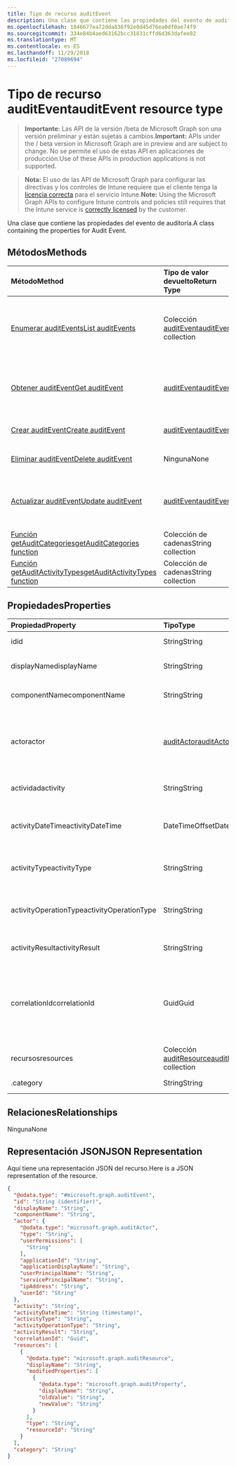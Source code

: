 ```yaml
---
title: Tipo de recurso auditEvent
description: Una clase que contiene las propiedades del evento de auditoría.
ms.openlocfilehash: 1846677ea72dda836f92e0d45d76ea0df0ae74f9
ms.sourcegitcommit: 334e84b4aed63162bcc31831cffd6d363dafee02
ms.translationtype: MT
ms.contentlocale: es-ES
ms.lasthandoff: 11/29/2018
ms.locfileid: "27089694"
---
```

# <a name="auditevent-resource-type"></a><span data-ttu-id="e9ab7-103">Tipo de recurso auditEvent</span><span class="sxs-lookup"><span data-stu-id="e9ab7-103">auditEvent resource type</span></span>

> <span data-ttu-id="e9ab7-104">**Importante:** Las API de la versión /beta de Microsoft Graph son una versión preliminar y están sujetas a cambios.</span><span class="sxs-lookup"><span data-stu-id="e9ab7-104">**Important:** APIs under the / beta version in Microsoft Graph are in preview and are subject to change.</span></span> <span data-ttu-id="e9ab7-105">No se permite el uso de estas API en aplicaciones de producción.</span><span class="sxs-lookup"><span data-stu-id="e9ab7-105">Use of these APIs in production applications is not supported.</span></span>

> <span data-ttu-id="e9ab7-106">**Nota:** El uso de las API de Microsoft Graph para configurar las directivas y los controles de Intune requiere que el cliente tenga la [licencia correcta](https://go.microsoft.com/fwlink/?linkid=839381) para el servicio Intune.</span><span class="sxs-lookup"><span data-stu-id="e9ab7-106">**Note:** Using the Microsoft Graph APIs to configure Intune controls and policies still requires that the Intune service is [correctly licensed](https://go.microsoft.com/fwlink/?linkid=839381) by the customer.</span></span>

<span data-ttu-id="e9ab7-107">Una clase que contiene las propiedades del evento de auditoría.</span><span class="sxs-lookup"><span data-stu-id="e9ab7-107">A class containing the properties for Audit Event.</span></span>
## <a name="methods"></a><span data-ttu-id="e9ab7-108">Métodos</span><span class="sxs-lookup"><span data-stu-id="e9ab7-108">Methods</span></span>
|<span data-ttu-id="e9ab7-109">Método</span><span class="sxs-lookup"><span data-stu-id="e9ab7-109">Method</span></span>|<span data-ttu-id="e9ab7-110">Tipo de valor devuelto</span><span class="sxs-lookup"><span data-stu-id="e9ab7-110">Return Type</span></span>|<span data-ttu-id="e9ab7-111">Descripción</span><span class="sxs-lookup"><span data-stu-id="e9ab7-111">Description</span></span>|
|:---|:---|:---|
|[<span data-ttu-id="e9ab7-112">Enumerar auditEvents</span><span class="sxs-lookup"><span data-stu-id="e9ab7-112">List auditEvents</span></span>](../api/intune-auditing-auditevent-list.md)|<span data-ttu-id="e9ab7-113">Colección [auditEvent](../resources/intune-auditing-auditevent.md)</span><span class="sxs-lookup"><span data-stu-id="e9ab7-113">[auditEvent](../resources/intune-auditing-auditevent.md) collection</span></span>|<span data-ttu-id="e9ab7-114">Enumere las propiedades y las relaciones de los objetos [auditEvent](../resources/intune-auditing-auditevent.md).</span><span class="sxs-lookup"><span data-stu-id="e9ab7-114">List properties and relationships of the [auditEvent](../resources/intune-auditing-auditevent.md) objects.</span></span>|
|[<span data-ttu-id="e9ab7-115">Obtener auditEvent</span><span class="sxs-lookup"><span data-stu-id="e9ab7-115">Get auditEvent</span></span>](../api/intune-auditing-auditevent-get.md)|[<span data-ttu-id="e9ab7-116">auditEvent</span><span class="sxs-lookup"><span data-stu-id="e9ab7-116">auditEvent</span></span>](../resources/intune-auditing-auditevent.md)|<span data-ttu-id="e9ab7-117">Lea las propiedades y las relaciones del objeto [auditEvent](../resources/intune-auditing-auditevent.md).</span><span class="sxs-lookup"><span data-stu-id="e9ab7-117">Read properties and relationships of the [auditEvent](../resources/intune-auditing-auditevent.md) object.</span></span>|
|[<span data-ttu-id="e9ab7-118">Crear auditEvent</span><span class="sxs-lookup"><span data-stu-id="e9ab7-118">Create auditEvent</span></span>](../api/intune-auditing-auditevent-create.md)|[<span data-ttu-id="e9ab7-119">auditEvent</span><span class="sxs-lookup"><span data-stu-id="e9ab7-119">auditEvent</span></span>](../resources/intune-auditing-auditevent.md)|<span data-ttu-id="e9ab7-120">Cree un objeto [auditEvent](../resources/intune-auditing-auditevent.md).</span><span class="sxs-lookup"><span data-stu-id="e9ab7-120">Create a new [auditEvent](../resources/intune-auditing-auditevent.md) object.</span></span>|
|[<span data-ttu-id="e9ab7-121">Eliminar auditEvent</span><span class="sxs-lookup"><span data-stu-id="e9ab7-121">Delete auditEvent</span></span>](../api/intune-auditing-auditevent-delete.md)|<span data-ttu-id="e9ab7-122">Ninguna</span><span class="sxs-lookup"><span data-stu-id="e9ab7-122">None</span></span>|<span data-ttu-id="e9ab7-123">Elimina un [auditEvent](../resources/intune-auditing-auditevent.md).</span><span class="sxs-lookup"><span data-stu-id="e9ab7-123">Deletes a [auditEvent](../resources/intune-auditing-auditevent.md).</span></span>|
|[<span data-ttu-id="e9ab7-124">Actualizar auditEvent</span><span class="sxs-lookup"><span data-stu-id="e9ab7-124">Update auditEvent</span></span>](../api/intune-auditing-auditevent-update.md)|[<span data-ttu-id="e9ab7-125">auditEvent</span><span class="sxs-lookup"><span data-stu-id="e9ab7-125">auditEvent</span></span>](../resources/intune-auditing-auditevent.md)|<span data-ttu-id="e9ab7-126">Actualice las propiedades de un objeto [auditEvent](../resources/intune-auditing-auditevent.md).</span><span class="sxs-lookup"><span data-stu-id="e9ab7-126">Update the properties of a [auditEvent](../resources/intune-auditing-auditevent.md) object.</span></span>|
|[<span data-ttu-id="e9ab7-127">Función getAuditCategories</span><span class="sxs-lookup"><span data-stu-id="e9ab7-127">getAuditCategories function</span></span>](../api/intune-auditing-auditevent-getauditcategories.md)|<span data-ttu-id="e9ab7-128">Colección de cadenas</span><span class="sxs-lookup"><span data-stu-id="e9ab7-128">String collection</span></span>|<span data-ttu-id="e9ab7-129">Todavía no documentado</span><span class="sxs-lookup"><span data-stu-id="e9ab7-129">Not yet documented</span></span>|
|[<span data-ttu-id="e9ab7-130">Función getAuditActivityTypes</span><span class="sxs-lookup"><span data-stu-id="e9ab7-130">getAuditActivityTypes function</span></span>](../api/intune-auditing-auditevent-getauditactivitytypes.md)|<span data-ttu-id="e9ab7-131">Colección de cadenas</span><span class="sxs-lookup"><span data-stu-id="e9ab7-131">String collection</span></span>|<span data-ttu-id="e9ab7-132">Todavía no documentado</span><span class="sxs-lookup"><span data-stu-id="e9ab7-132">Not yet documented</span></span>|

## <a name="properties"></a><span data-ttu-id="e9ab7-133">Propiedades</span><span class="sxs-lookup"><span data-stu-id="e9ab7-133">Properties</span></span>
|<span data-ttu-id="e9ab7-134">Propiedad</span><span class="sxs-lookup"><span data-stu-id="e9ab7-134">Property</span></span>|<span data-ttu-id="e9ab7-135">Tipo</span><span class="sxs-lookup"><span data-stu-id="e9ab7-135">Type</span></span>|<span data-ttu-id="e9ab7-136">Descripción</span><span class="sxs-lookup"><span data-stu-id="e9ab7-136">Description</span></span>|
|:---|:---|:---|
|<span data-ttu-id="e9ab7-137">id</span><span class="sxs-lookup"><span data-stu-id="e9ab7-137">id</span></span>|<span data-ttu-id="e9ab7-138">String</span><span class="sxs-lookup"><span data-stu-id="e9ab7-138">String</span></span>|<span data-ttu-id="e9ab7-139">Clave de la entidad.</span><span class="sxs-lookup"><span data-stu-id="e9ab7-139">Key of the entity.</span></span>|
|<span data-ttu-id="e9ab7-140">displayName</span><span class="sxs-lookup"><span data-stu-id="e9ab7-140">displayName</span></span>|<span data-ttu-id="e9ab7-141">String</span><span class="sxs-lookup"><span data-stu-id="e9ab7-141">String</span></span>|<span data-ttu-id="e9ab7-142">Nombre para mostrar del evento.</span><span class="sxs-lookup"><span data-stu-id="e9ab7-142">Event display name.</span></span>|
|<span data-ttu-id="e9ab7-143">componentName</span><span class="sxs-lookup"><span data-stu-id="e9ab7-143">componentName</span></span>|<span data-ttu-id="e9ab7-144">String</span><span class="sxs-lookup"><span data-stu-id="e9ab7-144">String</span></span>|<span data-ttu-id="e9ab7-145">Nombre del componente.</span><span class="sxs-lookup"><span data-stu-id="e9ab7-145">Component name.</span></span>|
|<span data-ttu-id="e9ab7-146">actor</span><span class="sxs-lookup"><span data-stu-id="e9ab7-146">actor</span></span>|[<span data-ttu-id="e9ab7-147">auditActor</span><span class="sxs-lookup"><span data-stu-id="e9ab7-147">auditActor</span></span>](../resources/intune-auditing-auditactor.md)|<span data-ttu-id="e9ab7-148">Usuario y aplicación de AAD que están asociados al evento de auditoría.</span><span class="sxs-lookup"><span data-stu-id="e9ab7-148">AAD user and application that are associated with the audit event.</span></span>|
|<span data-ttu-id="e9ab7-149">actividad</span><span class="sxs-lookup"><span data-stu-id="e9ab7-149">activity</span></span>|<span data-ttu-id="e9ab7-150">String</span><span class="sxs-lookup"><span data-stu-id="e9ab7-150">String</span></span>|<span data-ttu-id="e9ab7-151">Nombre descriptivo de la actividad.</span><span class="sxs-lookup"><span data-stu-id="e9ab7-151">Friendly name of the activity.</span></span>|
|<span data-ttu-id="e9ab7-152">activityDateTime</span><span class="sxs-lookup"><span data-stu-id="e9ab7-152">activityDateTime</span></span>|<span data-ttu-id="e9ab7-153">DateTimeOffset</span><span class="sxs-lookup"><span data-stu-id="e9ab7-153">DateTimeOffset</span></span>|<span data-ttu-id="e9ab7-154">La fecha y hora en UTC a la que se realizó la actividad.</span><span class="sxs-lookup"><span data-stu-id="e9ab7-154">The date time in UTC when the activity was performed.</span></span>|
|<span data-ttu-id="e9ab7-155">activityType</span><span class="sxs-lookup"><span data-stu-id="e9ab7-155">activityType</span></span>|<span data-ttu-id="e9ab7-156">String</span><span class="sxs-lookup"><span data-stu-id="e9ab7-156">String</span></span>|<span data-ttu-id="e9ab7-157">El tipo de actividad que se realizó.</span><span class="sxs-lookup"><span data-stu-id="e9ab7-157">The type of activity that was being performed.</span></span>|
|<span data-ttu-id="e9ab7-158">activityOperationType</span><span class="sxs-lookup"><span data-stu-id="e9ab7-158">activityOperationType</span></span>|<span data-ttu-id="e9ab7-159">String</span><span class="sxs-lookup"><span data-stu-id="e9ab7-159">String</span></span>|<span data-ttu-id="e9ab7-160">El tipo de operación HTTP de la actividad.</span><span class="sxs-lookup"><span data-stu-id="e9ab7-160">The HTTP operation type of the activity.</span></span>|
|<span data-ttu-id="e9ab7-161">activityResult</span><span class="sxs-lookup"><span data-stu-id="e9ab7-161">activityResult</span></span>|<span data-ttu-id="e9ab7-162">String</span><span class="sxs-lookup"><span data-stu-id="e9ab7-162">String</span></span>|<span data-ttu-id="e9ab7-163">El resultado de la actividad.</span><span class="sxs-lookup"><span data-stu-id="e9ab7-163">The result of the activity.</span></span>|
|<span data-ttu-id="e9ab7-164">correlationId</span><span class="sxs-lookup"><span data-stu-id="e9ab7-164">correlationId</span></span>|<span data-ttu-id="e9ab7-165">Guid</span><span class="sxs-lookup"><span data-stu-id="e9ab7-165">Guid</span></span>|<span data-ttu-id="e9ab7-166">El identificador de la solicitud de cliente que se usa para correlacionar las actividades dentro del sistema.</span><span class="sxs-lookup"><span data-stu-id="e9ab7-166">The client request Id that is used to correlate activity within the system.</span></span>|
|<span data-ttu-id="e9ab7-167">recursos</span><span class="sxs-lookup"><span data-stu-id="e9ab7-167">resources</span></span>|<span data-ttu-id="e9ab7-168">Colección [auditResource](../resources/intune-auditing-auditresource.md)</span><span class="sxs-lookup"><span data-stu-id="e9ab7-168">[auditResource](../resources/intune-auditing-auditresource.md) collection</span></span>|<span data-ttu-id="e9ab7-169">Recursos que se están modificando.</span><span class="sxs-lookup"><span data-stu-id="e9ab7-169">Resources being modified.</span></span>|
|<span data-ttu-id="e9ab7-170">.</span><span class="sxs-lookup"><span data-stu-id="e9ab7-170">category</span></span>|<span data-ttu-id="e9ab7-171">String</span><span class="sxs-lookup"><span data-stu-id="e9ab7-171">String</span></span>|<span data-ttu-id="e9ab7-172">Categoría de auditoría.</span><span class="sxs-lookup"><span data-stu-id="e9ab7-172">Audit category.</span></span>|

## <a name="relationships"></a><span data-ttu-id="e9ab7-173">Relaciones</span><span class="sxs-lookup"><span data-stu-id="e9ab7-173">Relationships</span></span>
<span data-ttu-id="e9ab7-174">Ninguna</span><span class="sxs-lookup"><span data-stu-id="e9ab7-174">None</span></span>
## <a name="json-representation"></a><span data-ttu-id="e9ab7-175">Representación JSON</span><span class="sxs-lookup"><span data-stu-id="e9ab7-175">JSON Representation</span></span>
<span data-ttu-id="e9ab7-176">Aquí tiene una representación JSON del recurso.</span><span class="sxs-lookup"><span data-stu-id="e9ab7-176">Here is a JSON representation of the resource.</span></span>
<!-- {
  "blockType": "resource",
  "keyProperty": "id",
  "@odata.type": "microsoft.graph.auditEvent"
}
-->
``` json
{
  "@odata.type": "#microsoft.graph.auditEvent",
  "id": "String (identifier)",
  "displayName": "String",
  "componentName": "String",
  "actor": {
    "@odata.type": "microsoft.graph.auditActor",
    "type": "String",
    "userPermissions": [
      "String"
    ],
    "applicationId": "String",
    "applicationDisplayName": "String",
    "userPrincipalName": "String",
    "servicePrincipalName": "String",
    "ipAddress": "String",
    "userId": "String"
  },
  "activity": "String",
  "activityDateTime": "String (timestamp)",
  "activityType": "String",
  "activityOperationType": "String",
  "activityResult": "String",
  "correlationId": "Guid",
  "resources": [
    {
      "@odata.type": "microsoft.graph.auditResource",
      "displayName": "String",
      "modifiedProperties": [
        {
          "@odata.type": "microsoft.graph.auditProperty",
          "displayName": "String",
          "oldValue": "String",
          "newValue": "String"
        }
      ],
      "type": "String",
      "resourceId": "String"
    }
  ],
  "category": "String"
}
```





